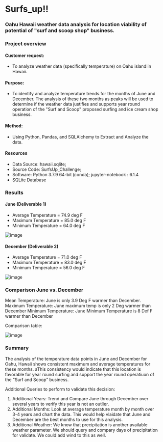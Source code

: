 # Surfs_up!!

### Oahu Hawaii weather data analysis for location viability of potential of "surf and scoop shop" business.

### Project overview

#### Customer request: 
 - To analyze weather data (specifically temperature) on Oahu island in Hawaii.

#### Purpose: 
 - To identify and analyze temperature trends for the months of June and December.  The analysis of these two months as peaks will be used to determine if the weather data justifies and supports year round operation of the "Surf and Scoop" proposed surfing and ice cream shop business.

#### Method:
 - Using Python, Pandas, and SQLAlchemy to Extract and Analyze the data.

#### Resources
 - Data Source: hawaii.sqlite;
 - Source Code: SurfsUp_Challenge;
 - Software: Python 3.7.9 64-bit (conda); jupyter-notebook : 6.1.4
 - SQLite Database

### Results
#### June (Deliverable 1)
 - Average Temperature = 74.9 deg F
 - Maximum Temperature = 85.0 deg F
 - Minimum Temperature = 64.0 deg F


![image](https://user-images.githubusercontent.com/91839403/150693467-c5937f39-5598-4e9a-b249-185a5d1156fc.png)

#### December (Deliverable 2)
 - Average Temperature = 71.0 deg F
 - Maximum Temperature = 83.0 deg F
 - Minimum Temperature = 56.0 deg F

![image](https://user-images.githubusercontent.com/91839403/150693611-a465a7e7-2338-475d-a801-d73874412aad.png)

### Comparison June vs. December
 Mean Temperature: June is only 3.9 Deg F warmer than December.
 Maximum Temperature: June maximum temp is only 2 Deg warmer than December
 Minimum Temperature: June Minimum Temperature is 8 Def F warmer than December
 
Comparison table:

![image](https://user-images.githubusercontent.com/91839403/150693792-10be85a5-c8bd-4e28-a6e3-d2fd9a24156d.png)

 
### Summary
The analysis of the temperature data points in June and December for Oahu, Hawaii shows consistent maximum and average temperatures for these months. aThis consistency would indicate that this location is favorable for year round surfing and support the year round operatiuon of the "Surf and Scoop" business.

Additional Queries to perform to validate this decision:
1) Additional Years: Trend and Compare June through December over several years to verify this year is not an outlier.
2) Additional Months: Look at average temperature month by month over 3-4 years and chart the data.  This would help vlaidate that June and December are the best months to use for this analysis.
3) Additional Weather: We know that precipitation is another available weather parameter.  We should query and compary days of precipitation for validate.  We could add wind to this as well.


